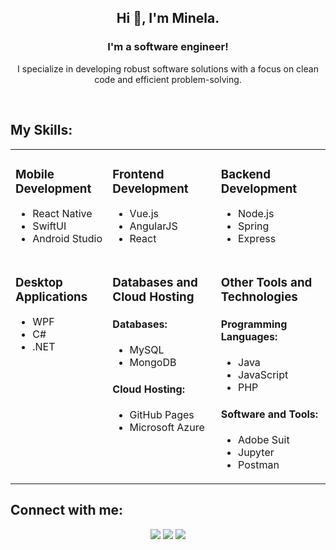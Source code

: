<h2 align="center">Hi 👋, I'm Minela.</h2>

<h3 align="center">I'm a software engineer!</h3>

<p align="center">I specialize in developing robust software solutions with a focus on clean code and efficient problem-solving.</p>

<br>

<h2 align="left">My Skills:</h2>

<table align="center">
  <tr>
    <td valign="top">
        <h3>Mobile Development</h3>
        <ul>
            <li>React Native</li>
            <li>SwiftUI</li>
            <li>Android Studio</li>
        </ul>
    </td>
    <td valign="top">
        <h3>Frontend Development</h3>
        <ul>
            <li>Vue.js</li>
            <li>AngularJS</li>
            <li>React</li>
        </ul>
    </td>
    <td valign="top">
        <h3>Backend Development</h3>
        <ul>
            <li>Node.js</li>
            <li>Spring</li>
            <li>Express</li>
        </ul>
    </td>
  </tr>
  <tr>
    <td valign="top">
        <h3>Desktop Applications</h3>
        <ul>
            <li>WPF</li>
            <li>C#</li>
            <li>.NET</li>
        </ul>
    </td>
    <td valign="top">
        <h3>Databases and Cloud Hosting</h3>
        <h4>Databases:</h4>
        <ul>
            <li>MySQL</li>
            <li>MongoDB</li>
        </ul>
        <h4>Cloud Hosting:</h4>
        <ul>
            <li>GitHub Pages</li>
            <li>Microsoft Azure</li>
        </ul>
    </td>
    <td valign="top">
        <h3>Other Tools and Technologies</h3>
        <h4>Programming Languages:</h4>
        <ul>
            <li>Java</li>
            <li>JavaScript</li>
            <li>PHP</li>
        </ul>
        <h4>Software and Tools:</h4>
        <ul>
            <li>Adobe Suit</li>
            <li>Jupyter</li>
            <li>Postman</li>
        </ul>
    </td>
  </tr>
</table>

<h2>Connect with me:</h2>
<p align="center">
  <a href="https://www.linkedin.com/in/minela-ganovic-1a2b19209"><img src="https://img.shields.io/badge/linkedin-507d2a.svg?style=for-the-badge&logo=linkedin&logoColor=ffffff"/></a>
   <a href="mailto:minelag556@gmail.com?subject=[GitHub]%20🔥%20profile%20contact&body=Hello"><img src="https://img.shields.io/badge/e‑mail-507d2a.svg?style=for-the-badge&logo=GMail&logoColor=ffffff"/></a>
     <a href="https://github.com/minelaganovic"><img src="https://img.shields.io/badge/github-507d2a.svg?style=for-the-badge&logo=GMail&logoColor=ffffff"/></a>
</p>
